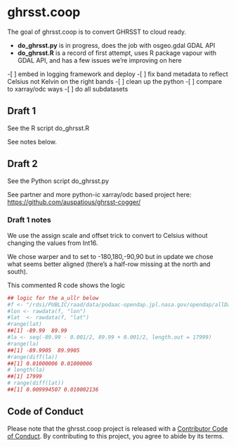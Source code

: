 
<!-- README.md is generated from README.Rmd. Please edit that file -->

# ghrsst.coop

<!-- badges: start -->
<!-- badges: end -->

The goal of ghrsst.coop is to convert GHRSST to cloud ready.

- **do_ghrsst.py** is in progress, does the job with osgeo.gdal GDAL API
- **do_ghrsst.R** is a record of first attempt, uses R package vapour
  with GDAL API, and has a few issues we’re improving on here

-\[ \] embed in logging framework and deploy -\[ \] fix band metadata to
reflect Celsius not Kelvin on the right bands -\[ \] clean up the python
-\[ \] compare to xarray/odc ways -\[ \] do all subdatasets

## Draft 1

See the R script do_ghrsst.R

See notes below.

## Draft 2

See the Python script do_ghrsst.py

See partner and more python-ic xarray/odc based project here:
<https://github.com/auspatious/ghrsst-cogger/>

### Draft 1 notes

We use the assign scale and offset trick to convert to Celsius without
changing the values from Int16.

We chose warper and to set to -180,180,-90,90 but in update we chose
what seems better aligned (there’s a half-row missing at the north and
south).

This commented R code shows the logic

``` r
## logic for the a_ullr below
#f <- "/rdsi/PUBLIC/raad/data/podaac-opendap.jpl.nasa.gov/opendap/allData/ghrsst/data/GDS2/L4/GLOB/JPL/MUR/v4.1/2002/152/20020601090000-JPL-L4_GHRSST-SSTfnd-MUR-GLOB-v02.0-fv04.1.nc"
#lon <- rawdata(f, "lon")
#lat  <- rawdata(f, "lat")
#range(lat)
##[1] -89.99  89.99
#la <- seq(-89.99 - 0.001/2, 89.99 + 0.001/2, length.out = 17999)
#range(la)
##[1] -89.9905  89.9905
#range(diff(la))
##[1] 0.01000006 0.01000006
# length(la)
##[1] 17999
# range(diff(lat))
##[1] 0.009994507 0.010002136
```

## Code of Conduct

Please note that the ghrsst.coop project is released with a [Contributor
Code of
Conduct](https://contributor-covenant.org/version/2/1/CODE_OF_CONDUCT.html).
By contributing to this project, you agree to abide by its terms.
